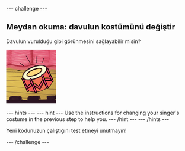 \--- challenge \---

## Meydan okuma: davulun kostümünü değiştir

Davulun vurulduğu gibi görünmesini sağlayabilir misin?

![ekran görüntüsü](images/band-drum-final.png)

\--- hints \--- \--- hint \--- Use the instructions for changing your singer's costume in the previous step to help you. \--- /hint \--- \--- /hints \---

Yeni kodunuzun çalıştığını test etmeyi unutmayın!

\--- /challenge \---